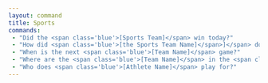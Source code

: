 ```yaml
---
layout: command
title: Sports
commands:
 - "Did the <span class='blue'>[Sports Team]</span> win today?"
 - "How did <span class='blue'>[the Sports Team Name]</span>]</span> do?”"
 - "When is the next <span class='blue'>[Team Name]</span> game?"
 - "Where are the <span class='blue'>[Team Name]</span> in the <span class='blue'>[League]</span> standings?"
 - "Who does <span class='blue'>[Athlete Name]</span> play for?"
---
```

